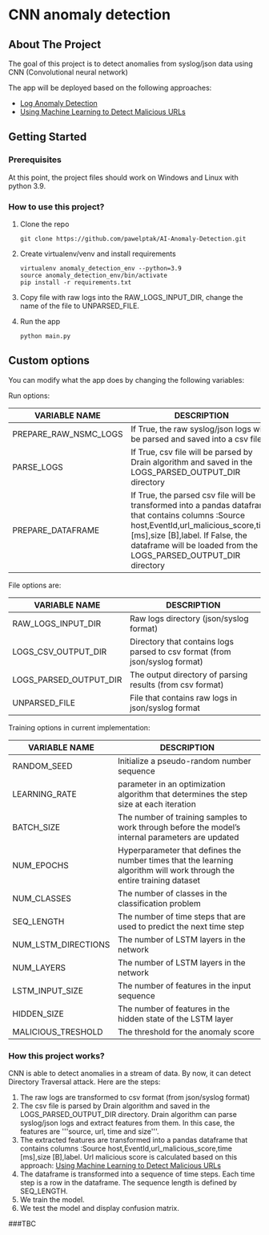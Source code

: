 # CNN anomaly detection


<!-- ABOUT THE PROJECT -->
## About The Project

The goal of this project is to detect anomalies from syslog/json data using CNN (Convolutional neural network)

The app will be deployed based on the following approaches:
* [Log Anomaly Detection](https://github.com/WraySmith/log-anomaly)
* [Using Machine Learning to Detect Malicious URLs](https://www.kdnuggets.com/2016/10/machine-learning-detect-malicious-urls.html)

<!-- GETTING STARTED -->
## Getting Started

### Prerequisites

At this point, the project files should work on Windows and Linux with python 3.9.

### How to use this project?

1. Clone the repo
   ```
   git clone https://github.com/pawelptak/AI-Anomaly-Detection.git
   ```
2. Create virtualenv/venv and install requirements
    ```
   virtualenv anomaly_detection_env --python=3.9
   source anomaly_detection_env/bin/activate
   pip install -r requirements.txt
    ```
3. Copy file with raw logs into the RAW_LOGS_INPUT_DIR, change the name of the file to UNPARSED_FILE.
   
4. Run the app
    ```
   python main.py
   ```

## Custom options
You can modify what the app does by changing the following variables:

Run options:

 VARIABLE NAME          | DESCRIPTION
 --------------- | ------------------------
PREPARE_RAW_NSMC_LOGS   | If True, the raw syslog/json logs will be parsed and saved into a csv file
PARSE_LOGS              | If True, csv file will be parsed by Drain algorithm and saved in the LOGS_PARSED_OUTPUT_DIR directory
PREPARE_DATAFRAME       | If True, the parsed csv file will be transformed into a pandas dataframe that contains columns :Source host,EventId,url_malicious_score,time [ms],size [B],label. If False, the dataframe will be loaded from the LOGS_PARSED_OUTPUT_DIR directory



File options are:

 VARIABLE NAME      | DESCRIPTION
 --------------- | ------------------------
 RAW_LOGS_INPUT_DIR        |   Raw logs directory (json/syslog format)
 LOGS_CSV_OUTPUT_DIR      |   Directory that contains logs parsed to csv format (from json/syslog format)
 LOGS_PARSED_OUTPUT_DIR         | The output directory of parsing results (from csv format)
 UNPARSED_FILE         | File that contains raw logs in json/syslog format

Training options in current implementation:

 VARIABLE NAME      | DESCRIPTION
 --------------- | ------------------------
 RANDOM_SEED        |   Initialize a pseudo-random number sequence 
 LEARNING_RATE      |   parameter in an optimization algorithm that determines the step size at each iteration
 BATCH_SIZE         |   The number of training samples to work through before the model’s internal parameters are updated
 NUM_EPOCHS         |   Hyperparameter that defines the number times that the learning algorithm will work through the entire training dataset  
 NUM_CLASSES        |   The number of classes in the classification problem    
 SEQ_LENGTH         |   The number of time steps that are used to predict the next time step
 NUM_LSTM_DIRECTIONS       |   The number of LSTM layers in the network 
 NUM_LAYERS         |   The number of LSTM layers in the network      
 LSTM_INPUT_SIZE    |   The number of features in the input sequence    
 HIDDEN_SIZE        |   The number of features in the hidden state of the LSTM layer
 MALICIOUS_TRESHOLD |   The threshold for the anomaly score

### How this project works?
CNN is able to detect anomalies in a stream of data. By now, it can detect Directory Traversal attack.
Here are the steps:

1. The raw logs are transformed to csv format (from json/syslog format)
2. The csv file is parsed by Drain algorithm and saved in the LOGS_PARSED_OUTPUT_DIR directory. Drain algorithm can parse syslog/json logs and extract features from them. In this case, the features are '''source, url, time and size'''.
3. The extracted features are transformed into a pandas dataframe that contains columns :Source host,EventId,url_malicious_score,time [ms],size [B],label. Url malicious score is calculated based on this approach: [Using Machine Learning to Detect Malicious URLs](https://www.kdnuggets.com/2016/10/machine-learning-detect-malicious-urls.html)
4. The dataframe is transformed into a sequence of time steps. Each time step is a row in the dataframe. The sequence length is defined by SEQ_LENGTH.
5. We train the model.
6. We test the model and display confusion matrix.

###TBC

